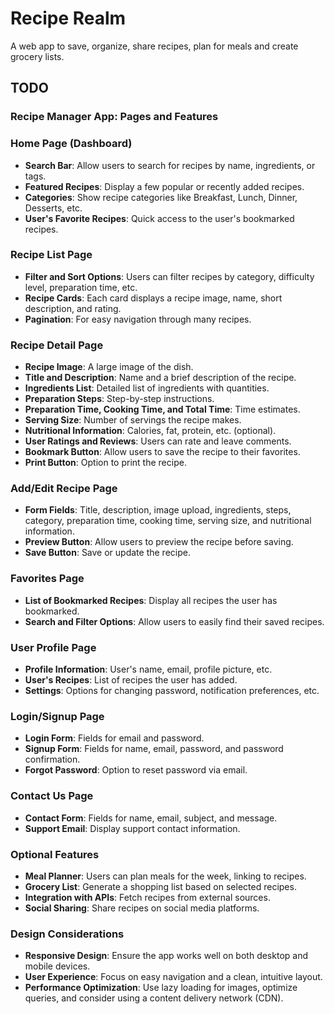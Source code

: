 # Recipe Realm

A web app to save, organize, share recipes, plan for meals and create grocery lists.

## TODO

### Recipe Manager App: Pages and Features

### Home Page (Dashboard)

- **Search Bar**: Allow users to search for recipes by name, ingredients, or tags.
- **Featured Recipes**: Display a few popular or recently added recipes.
- **Categories**: Show recipe categories like Breakfast, Lunch, Dinner, Desserts, etc.
- **User's Favorite Recipes**: Quick access to the user's bookmarked recipes.

### Recipe List Page

- **Filter and Sort Options**: Users can filter recipes by category, difficulty level, preparation time, etc.
- **Recipe Cards**: Each card displays a recipe image, name, short description, and rating.
- **Pagination**: For easy navigation through many recipes.

### Recipe Detail Page

- **Recipe Image**: A large image of the dish.
- **Title and Description**: Name and a brief description of the recipe.
- **Ingredients List**: Detailed list of ingredients with quantities.
- **Preparation Steps**: Step-by-step instructions.
- **Preparation Time, Cooking Time, and Total Time**: Time estimates.
- **Serving Size**: Number of servings the recipe makes.
- **Nutritional Information**: Calories, fat, protein, etc. (optional).
- **User Ratings and Reviews**: Users can rate and leave comments.
- **Bookmark Button**: Allow users to save the recipe to their favorites.
- **Print Button**: Option to print the recipe.

### Add/Edit Recipe Page

- **Form Fields**: Title, description, image upload, ingredients, steps, category, preparation time, cooking time, serving size, and nutritional information.
- **Preview Button**: Allow users to preview the recipe before saving.
- **Save Button**: Save or update the recipe.

### Favorites Page

- **List of Bookmarked Recipes**: Display all recipes the user has bookmarked.
- **Search and Filter Options**: Allow users to easily find their saved recipes.

### User Profile Page

- **Profile Information**: User's name, email, profile picture, etc.
- **User's Recipes**: List of recipes the user has added.
- **Settings**: Options for changing password, notification preferences, etc.

### Login/Signup Page

- **Login Form**: Fields for email and password.
- **Signup Form**: Fields for name, email, password, and password confirmation.
- **Forgot Password**: Option to reset password via email.

### Contact Us Page

- **Contact Form**: Fields for name, email, subject, and message.
- **Support Email**: Display support contact information.

### Optional Features

- **Meal Planner**: Users can plan meals for the week, linking to recipes.
- **Grocery List**: Generate a shopping list based on selected recipes.
- **Integration with APIs**: Fetch recipes from external sources.
- **Social Sharing**: Share recipes on social media platforms.

### Design Considerations

- **Responsive Design**: Ensure the app works well on both desktop and mobile devices.
- **User Experience**: Focus on easy navigation and a clean, intuitive layout.
- **Performance Optimization**: Use lazy loading for images, optimize queries, and consider using a content delivery network (CDN).
